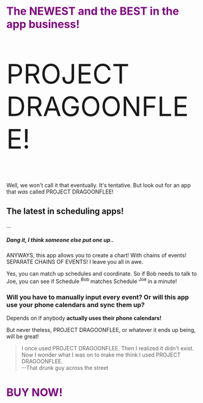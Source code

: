 <HTML>
<head>
<style>
h1 {color:purple;}
</style>
</head>
<body>
<h1>
The <strong> NEWEST </strong> and the <strong> BEST </strong> in the app business! </h1>
<p style="font-size: 500%"> PROJECT DRAGOONFLEE! </p>
<p> Well, we won't call it that eventually. It's tentative. 
But look out for an app that <i> was </i> called PROJECT DRAGOONFLEE! </p>
<h2> The latest in scheduling apps! </h2>
<p> ... </p>
<h5> Dang it, I think someone else put one up.. </h5>
<p> ANYWAYS, this app allows you to create a chart! With chains of events! <br>
SEPARATE CHAINS OF EVENTS! I leave you all in awe. </p>
<p> Yes, you can match up schedules and coordinate. 
So if Bob needs to talk to Joe, you can see if Schedule <sup> Bob </sup> matches Schedule <sup> Joe </sup> in a minute! </p>
<h3> Will you have to manually input every event? Or will this app use your phone calendars and sync them up? </h3>
<p> Depends on if anybody <b> actually uses their phone calendars! </b> </p>
<p> But never theless, PROJECT DRAGOONFLEE, or whatever it ends up being, will be great! </p>
<blockquote>
I once used PROJECT DRAGOONFLEE. Then I realized it didn't exist. 
Now I wonder what I was on to make me think I used PROJECT DRAGOONFLEE. <br> --That drunk guy across the street 
</blockquote>
<h1> BUY NOW! </h1>
</body>
</HTML>
